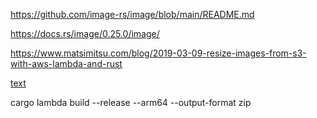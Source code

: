 https://github.com/image-rs/image/blob/main/README.md

https://docs.rs/image/0.25.0/image/


https://www.matsimitsu.com/blog/2019-03-09-resize-images-from-s3-with-aws-lambda-and-rust


[text](https://github.com/awslabs/aws-lambda-rust-runtime/blob/main/examples/basic-s3-thumbnail/src/main.rs)




cargo lambda build --release --arm64 --output-format zip